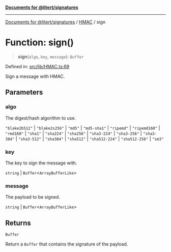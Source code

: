 [**Documents for @litert/signatures**](../../README.md)

***

[Documents for @litert/signatures](../../README.md) / [HMAC](../README.md) / sign

# Function: sign()

> **sign**(`algo`, `key`, `message`): `Buffer`

Defined in: [src/lib/HMAC.ts:69](https://github.com/litert/signatures.js/blob/master/src/lib/HMAC.ts#L69)

Sign a message with HMAC.

## Parameters

### algo

The digest/hash algorithm to use.

`"blake2b512"` | `"blake2s256"` | `"md5"` | `"md5-sha1"` | `"ripemd"` | `"ripemd160"` | `"rmd160"` | `"sha1"` | `"sha224"` | `"sha256"` | `"sha3-224"` | `"sha3-256"` | `"sha3-384"` | `"sha3-512"` | `"sha384"` | `"sha512"` | `"sha512-224"` | `"sha512-256"` | `"sm3"`

### key

The key to sign the message with.

`string` | `Buffer`\<`ArrayBufferLike`\>

### message

The payload to be signed.

`string` | `Buffer`\<`ArrayBufferLike`\>

## Returns

`Buffer`

Return a `Buffer` that contains the signature of the payload.
